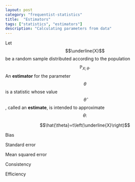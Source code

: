 ```yaml
---
layout: post
category: "frequentist-statistics"
title:  "Estimators"
tags: ["statistics", "estimators"]
description: "Calculating parameters from data"
---
```


Let $$\underline{X}$$ be a random sample distributed according to the population $$\mathbb{P}_{X;\,\theta}.$$ An **estimator** for the parameter $$\theta$$ is a statistic whose value $$\hat{\theta}$$, called an **estimate**, is intended to approximate $$\theta:$$

$$\hat{\theta}=t\left(\underline{X}\right)$$

Bias

Standard error

Mean squared error

Consistency

Efficiency
